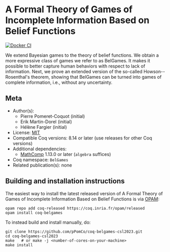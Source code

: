 <!---
This file was generated from `meta.yml`, please do not edit manually.
Follow the instructions on https://github.com/coq-community/templates to regenerate.
--->
# A Formal Theory of Games of Incomplete Information Based on Belief Functions

[![Docker CI][docker-action-shield]][docker-action-link]

[docker-action-shield]: https://github.com/pPomCo/coq-belgames-csl2023/workflows/Docker%20CI/badge.svg?branch=main
[docker-action-link]: https://github.com/pPomCo/coq-belgames-csl2023/actions?query=workflow:"Docker%20CI"




We extend Bayesian games to the theory of belief functions. We
obtain a more expressive class of games we refer to as BelGames. It
makes it possible to better capture human behaviors with respect to
lack of information.
Next, we prove an extended version of the so-called
Howson--Rosenthal's theorem, showing that BelGames can be turned
into games of complete information, i.e., without any uncertainty.

## Meta

- Author(s):
  - Pierre Pomeret-Coquot (initial)
  - Erik Martin-Dorel (initial)
  - Hélène Fargier (initial)
- License: [MIT](LICENSE)
- Compatible Coq versions: 8.14 or later (use releases for other Coq versions)
- Additional dependencies:
  - [MathComp](https://math-comp.github.io) 1.13.0 or later (`algebra` suffices)
- Coq namespace: `BelGames`
- Related publication(s): none

## Building and installation instructions

The easiest way to install the latest released version of A Formal Theory of Games of Incomplete Information Based on Belief Functions
is via [OPAM](https://opam.ocaml.org/doc/Install.html):

```shell
opam repo add coq-released https://coq.inria.fr/opam/released
opam install coq-belgames
```

To instead build and install manually, do:

``` shell
git clone https://github.com/pPomCo/coq-belgames-csl2023.git
cd coq-belgames-csl2023
make   # or make -j <number-of-cores-on-your-machine> 
make install
```



